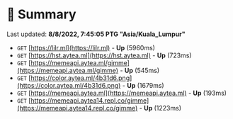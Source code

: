 # 📖 Summary
Last updated: **8/8/2022, 7:45:05 PTG "Asia/Kuala_Lumpur"**

- `GET` [https://lilr.ml](https://lilr.ml) - **Up** (5960ms)
- `GET` [https://hst.aytea.ml](https://hst.aytea.ml) - **Up** (723ms)
- `GET` [https://memeapi.aytea.ml/gimme](https://memeapi.aytea.ml/gimme) - **Up** (545ms)
- `GET` [https://color.aytea.ml/4b31d6.png](https://color.aytea.ml/4b31d6.png) - **Up** (1679ms)
- `GET` [https://memeapi.aytea.ml](https://memeapi.aytea.ml) - **Up** (193ms)
- `GET` [https://memeapi.aytea14.repl.co/gimme](https://memeapi.aytea14.repl.co/gimme) - **Up** (1223ms)
